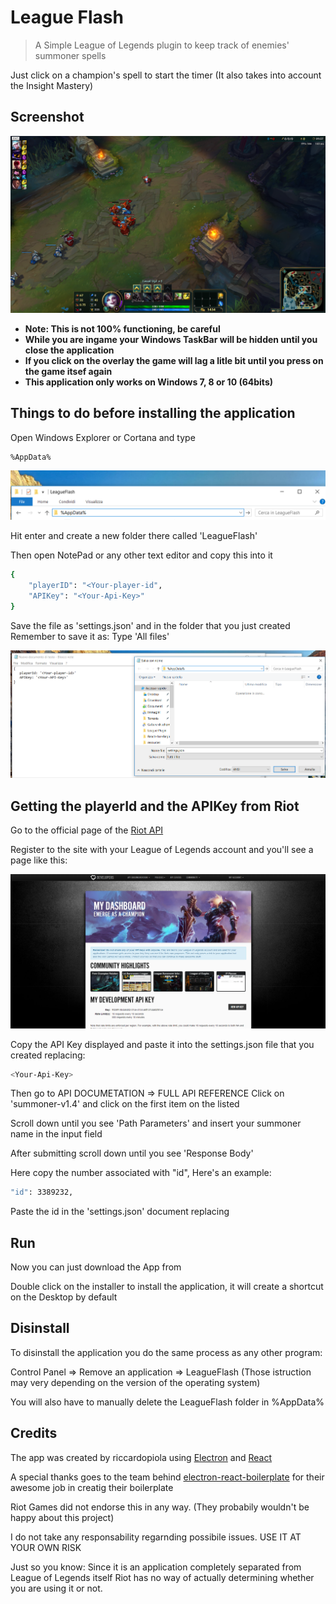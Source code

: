 # League Flash

> A Simple League of Legends plugin to keep track of enemies' summoner spells

Just click on a champion's spell to start the timer (It also takes into account the Insight Mastery)

## Screenshot

![](./resources/Screenshot.png)

* **Note: This is not 100% functioning, be careful**
* **While you are ingame your Windows TaskBar will be hidden until you close the application**
* **If you click on the overlay the game will lag a litle bit until you press on the game itsef again**
* **This application only works on Windows 7, 8 or 10 (64bits)**

## Things to do before installing the application

Open Windows Explorer or Cortana and type

```bash
%AppData%
```
![](./resources/AppData.png)

Hit enter and create a new folder there called 'LeagueFlash'

Then open NotePad or any other text editor and copy this into it

```bash
{
    "playerID": "<Your-player-id",
    "APIKey": "<Your-Api-Key>"
}
```

Save the file as 'settings.json' and in the folder that you just created
Remember to save it as: Type 'All files'

![](./resources/Save.png)

## Getting the playerId and the APIKey from Riot

Go to the official page of the [Riot API](www.developer.riotgames.com)

Register to the site with your League of Legends account and you'll see a page like this:

![](./resources/apiHomepage.png)

Copy the API Key displayed and paste it into the settings.json file that you created replacing:

```bash
<Your-Api-Key>
```

Then go to API DOCUMETATION => FULL API REFERENCE 
Click on 'summoner-v1.4' and click on the first item on the listed

Scroll down until you see 'Path Parameters' and insert your summoner name in the input field

After submitting scroll down until you see 'Response Body'

Here copy the number associated with "id", Here's an example:

```bash
"id": 3389232,
```

Paste the id in the 'settings.json' document replacing <Your-player-id>

## Run

Now you can just download the App from []()

Double click on the installer to install the application, it will create a shortcut on the Desktop by default

## Disinstall

To disinstall the application you do the same process as any other program:

Control Panel => Remove an application => LeagueFlash
(Those istruction may very depending on the version of the operating system)

You will also have to manually delete the LeagueFlash folder in %AppData%

## Credits

The app was created by riccardopiola using [Electron](https://github.com/electron/electron) and [React](https://facebook.github.io/react/m)

A special thanks goes to the team behind [electron-react-boilerplate](https://github.com/chentsulin/electron-react-boilerplate) for their awesome job in creatig their boilerplate

Riot Games did not endorse this in any way. (They probabily wouldn't be happy about this project)

I do not take any responsability regarnding possibile issues. USE IT AT YOUR OWN RISK

Just so you know: Since it is an application completely separated from League of Legends itself Riot has no way of actually determining whether you are using it or not.
